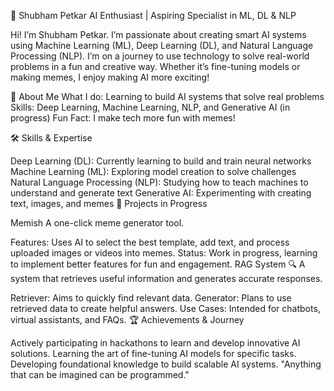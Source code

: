 👋 Shubham Petkar
AI Enthusiast | Aspiring Specialist in ML, DL & NLP

Hi! I’m Shubham Petkar. I’m passionate about creating smart AI systems using Machine Learning (ML), Deep Learning (DL), and Natural Language Processing (NLP). I’m on a journey to use technology to solve real-world problems in a fun and creative way. Whether it’s fine-tuning models or making memes, I enjoy making AI more exciting!

🚀 About Me
What I do: Learning to build AI systems that solve real problems
Skills: Deep Learning, Machine Learning, NLP, and Generative AI (in progress)
Fun Fact: I make tech more fun with memes!

🛠️ Skills & Expertise

Deep Learning (DL): Currently learning to build and train neural networks
Machine Learning (ML): Exploring model creation to solve challenges
Natural Language Processing (NLP): Studying how to teach machines to understand and generate text
Generative AI: Experimenting with creating text, images, and memes
🌟 Projects in Progress

Memish
A one-click meme generator tool.

Features: Uses AI to select the best template, add text, and process uploaded images or videos into memes.
Status: Work in progress, learning to implement better features for fun and engagement.
RAG System 🔍
A system that retrieves useful information and generates accurate responses.

Retriever: Aims to quickly find relevant data.
Generator: Plans to use retrieved data to create helpful answers.
Use Cases: Intended for chatbots, virtual assistants, and FAQs.
🏆 Achievements & Journey

Actively participating in hackathons to learn and develop innovative AI solutions.
Learning the art of fine-tuning AI models for specific tasks.
Developing foundational knowledge to build scalable AI systems.
"Anything that can be imagined can be programmed."

